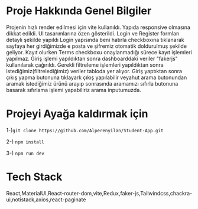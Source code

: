 # Proje Hakkında Genel Bilgiler

Projenin hızlı render edilmesi için vite kullanıldı. Yapıda responsive olmasına dikkat edildi. UI tasarımlarına özen gösterildi. Login ve Register formları detaylı şekilde yapıldı Login yapısında beni hatırla checkboxına tıklanarak sayfaya her girdiğimizde e posta ve şifremiz otomatik doldurulmuş şekilde geliyor. Kayıt olurken Terms checkboxu onaylanmadığı sürece kayıt işlemleri yapılmaz. Giriş işlemi yapıldıktan sonra dashboarddaki veriler "fakerjs" kullanılarak çağırıldı. Gerekli filtreleme işlemleri yapıldıktan sonra istediğimiz(filtrelediğimiz) veriler tabloda yer alıyor. Giriş yaptıktan sonra çıkış yapma butonuna tıklayark çıkış yapılabilir veyahut arama butonundan aramak istediğimiz ürünü arayıp sonrasında aramamızı sıfırla butonuna basarak sıfırlama işlemi yapabiliriz arama inputumuzda.

# Projeyi Ayağa kaldırmak için

1-)`git clone https://github.com/Alperenyilan/Student-App.git `

2-) `npm install`

3-) `npm run dev`

# Tech Stack

React,MaterialUI,React-router-dom,vite,Redux,faker-js,Tailwindcss,chackra-ui,notistack,axios,react-paginate
